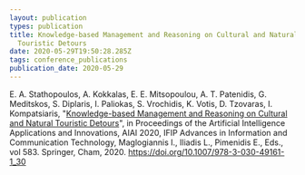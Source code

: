 ```yaml
---
layout: publication
types: publication
title: Knowledge-based Management and Reasoning on Cultural and Natural
  Touristic Detours
date: 2020-05-29T19:50:28.285Z
tags: conference_publications
publication_date: 2020-05-29
---
```

E. A. Stathopoulos, A. Kokkalas, E. E. Mitsopoulou, A. T. Patenidis, G. Meditskos, S. Diplaris, I. Paliokas, S. Vrochidis, K. Votis, D. Tzovaras, I. Kompatsiaris, "[Knowledge-based Management and Reasoning on Cultural and Natural Touristic Detours](https://www.researchgate.net/publication/341733831_Knowledge-Based_Management_and_Reasoning_on_Cultural_and_Natural_Touristic_Routes)", in Proceedings of the Artificial Intelligence Applications and Innovations, AIAI 2020, IFIP Advances in Information and Communication Technology, Maglogiannis I., Iliadis L., Pimenidis E., Eds., vol 583. Springer, Cham, 2020. <https://doi.org/10.1007/978-3-030-49161-1_30>